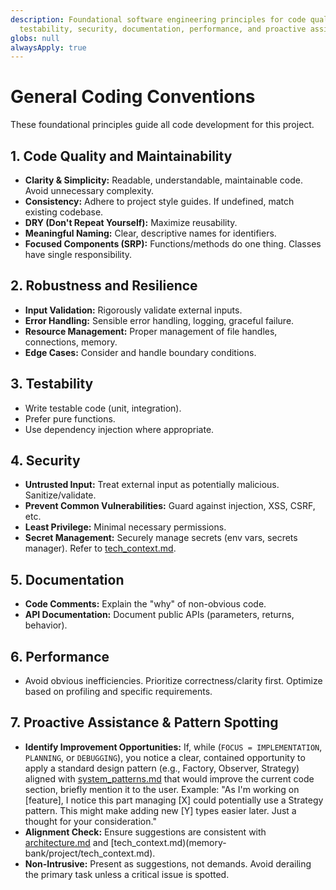```yaml
---
description: Foundational software engineering principles for code quality, robustness,
  testability, security, documentation, performance, and proactive assistance.
globs: null
alwaysApply: true
---
```

# General Coding Conventions

These foundational principles guide all code development for this project.

## 1. Code Quality and Maintainability

- **Clarity & Simplicity:** Readable, understandable, maintainable code. Avoid unnecessary complexity.
- **Consistency:** Adhere to project style guides. If undefined, match existing codebase.
- **DRY (Don't Repeat Yourself):** Maximize reusability.
- **Meaningful Naming:** Clear, descriptive names for identifiers.
- **Focused Components (SRP):** Functions/methods do one thing. Classes have single responsibility.

## 2. Robustness and Resilience

- **Input Validation:** Rigorously validate external inputs.
- **Error Handling:** Sensible error handling, logging, graceful failure.
- **Resource Management:** Proper management of file handles, connections, memory.
- **Edge Cases:** Consider and handle boundary conditions.

## 3. Testability

- Write testable code (unit, integration).
- Prefer pure functions.
- Use dependency injection where appropriate.

## 4. Security

- **Untrusted Input:** Treat external input as potentially malicious. Sanitize/validate.
- **Prevent Common Vulnerabilities:** Guard against injection, XSS, CSRF, etc.
- **Least Privilege:** Minimal necessary permissions.
- **Secret Management:** Securely manage secrets (env vars, secrets manager). Refer to [tech_context.md](memory-bank/project/tech_context.md).

## 5. Documentation

- **Code Comments:** Explain the "why" of non-obvious code.
- **API Documentation:** Document public APIs (parameters, returns, behavior).

## 6. Performance

- Avoid obvious inefficiencies. Prioritize correctness/clarity first. Optimize based on profiling and specific requirements.

## 7. Proactive Assistance & Pattern Spotting

- **Identify Improvement Opportunities:** If, while (`FOCUS = IMPLEMENTATION`, `PLANNING`, or `DEBUGGING`), you notice a clear, contained opportunity to apply a standard design pattern (e.g., Factory, Observer, Strategy) aligned with [system_patterns.md](memory-bank/project/system_patterns.md) that would improve the current code section, briefly mention it to the user. Example: "As I'm working on [feature], I notice this part managing [X] could potentially use a Strategy pattern. This might make adding new [Y] types easier later. Just a thought for your consideration."
- **Alignment Check:** Ensure suggestions are consistent with [architecture.md](memory-bank/project/architecture.md) and [tech_context.md)(memory-bank/project/tech_context.md).
- **Non-Intrusive:** Present as suggestions, not demands. Avoid derailing the primary task unless a critical issue is spotted.
